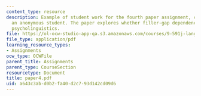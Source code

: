 ```yaml
---
content_type: resource
description: Example of student work for the fourth paper assignment, courtesy of
  an anonymous student. The paper explores whether filler-gap dependencies exist in
  psycholinguistics.
file: https://ol-ocw-studio-app-qa.s3.amazonaws.com/courses/9-591j-language-processing-fall-2004/a643c3abd0b2fa40d2c793d142cd09d6_paper4.pdf
file_type: application/pdf
learning_resource_types:
- Assignments
ocw_type: OCWFile
parent_title: Assignments
parent_type: CourseSection
resourcetype: Document
title: paper4.pdf
uid: a643c3ab-d0b2-fa40-d2c7-93d142cd09d6
---
```

